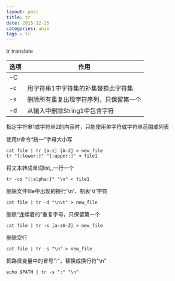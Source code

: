 ```yaml
---
layout: post
title: tr
date: 2015-12-25
categories: unix
tags : tr
---
```



tr translate

|选项|作用|
|-|-|
|-C||
|-c|用字符串1中字符集的补集替换此字符集|
|-s|删除所有重复出现字符序列，只保留第一个|
|-d|从输入中删除String1中包含字符|

指定字符串1或字符串2的内容时，只能使用单字符或字符串范围或列表

使用tr命令“统一”字母大小写 
    
    cat file | tr [a-z] [A-Z] > new_file
    tr "[:lower:]" "[:upper:]" < file1

将文本转成单词list,,一行一个

    tr -cs "[:alpha:]" "\n" < file1
    
删除文件file中出现的换行'\n'、制表'\t'字符

    cat file | tr -d "\n\t" > new_file
    
删除“连续着的”重复字母，只保留第一个

    cat file | tr -s [a-zA-Z] > new_file
删除空行   

    cat file | tr -s "\n" > new_file

把路径变量中的冒号":"，替换成换行符"\n"
    
    echo $PATH | tr -s ":" "\n"
